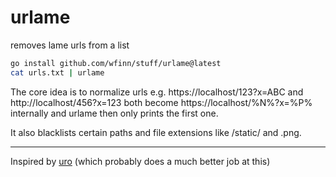 # urlame

removes lame urls from a list

```sh
go install github.com/wfinn/stuff/urlame@latest
cat urls.txt | urlame
```

The core idea is to normalize urls e.g. https://localhost/123?x=ABC and http://localhost/456?x=123 both become https://localhost/%N%?x=%P% internally and urlame then only prints the first one.

It also blacklists certain paths and file extensions like /static/ and .png.

---

Inspired by [uro](https://github.com/s0md3v/uro) (which probably does a much better job at this)
